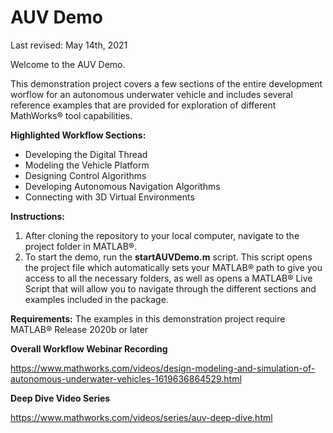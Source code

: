 # AUV Demo
Last revised: May 14th, 2021

Welcome to the AUV Demo.

This demonstration project covers a few sections of the entire development worflow for an autonomous underwater vehicle and includes several reference examples that are provided for exploration of different MathWorks&reg; tool capabilities.

**Highlighted Workflow Sections:**
- Developing the Digital Thread
- Modeling the Vehicle Platform
- Designing Control Algorithms
- Developing Autonomous Navigation Algorithms
- Connecting with 3D Virtual Environments

**Instructions:**
1. After cloning the repository to your local computer, navigate to the project folder in MATLAB&reg;.
2. To start the demo, run the **startAUVDemo.m** script. This script opens the project file which automatically sets your MATLAB&reg; path to give you access to all the necessary folders, as well as opens a MATLAB&reg; Live Script that will allow you to navigate through the different sections and examples included in the package.

**Requirements:**
The examples in this demonstration project require MATLAB&reg; Release 2020b or later

**Overall Workflow Webinar Recording**

https://www.mathworks.com/videos/design-modeling-and-simulation-of-autonomous-underwater-vehicles-1619636864529.html

**Deep Dive Video Series**

https://www.mathworks.com/videos/series/auv-deep-dive.html
